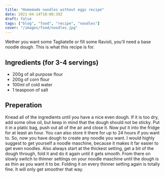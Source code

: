 ```yaml
---
title: "Homemade noodles without eggs recipe"
date: 2021-04-14T18:08:39Z
draft: false
tags: ["blog", "food", "recipe", "noodles"] 
cover: "/images/food/noodles.jpg"
---
```

Wether you want some Tagliatelle or fill some Ravioli, you'll need a base noodle dough. This is what this recipe is for.

## Ingredients (for 3-4 servings)
* 200g of all purpose flour
* 200g of corn flour
* 100ml of cold water
* 1 teaspoon of salt

## Preperation
Knead all of the ingredients until you have a nice even dough. If it is too dry, add some olive oil, but keep in mind that the dough should not be sticky.
Put it in a platic bag, push out all of the air and close it. Now put it into the fridge for at least an hour. You can also store it there for up to 24 hours if you want to.
So, now you have dough to create any noodle you want. I would highly suggest to get yourself a noodle maschine, because it makes it far easier to get even noodles. Also always start at the thickest setting, get a bit of the dough through, fold it and do it again until it gets smooth. From there on slowly switch to thinner settings on your noodle maschine until the dough is as thin as you want it to be. Folding it on every thinner setting again is totally fine. It will only get smoother that way.

